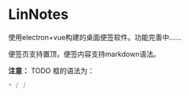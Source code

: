 # LinNotes
使用electron+vue构建的桌面便签软件。功能完善中……

便签页支持置顶，便签内容支持markdown语法。

**注意：** TODO 框的语法为：
```markdown
* [ ]
```